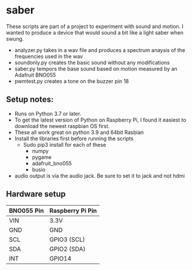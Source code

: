 # saber
These scripts are part of a project to experiment with sound and motion. I wanted to produce a device that would sound a bit like a light saber when swung. 
* analyzer.py takes in a wav file and produces a spectrum anaysis of the frequencies used in the wav
* soundonly.py creates the basic sound without any modifications
* saber.py tempors the base sound based on motion measured by an Adafruit BNO055
* pwmtest.py creates a tone on the buzzer pin 18





## Setup notes:
* Runs on Python 3.7 or later.  
* To get the latest version of Python on Raspberry Pi, I found it easiest to download the newest raspbian OS first.
* These all work great on python 3.9 and 64bit Rasbian
* Install the libraries first before running the scripts
  * Sudo pip3 install for each of these
    * numpy
    * pygame
    * adafruit_bno055
    * busio
* audio output is via the audio jack. Be sure to set it to jack and not hdmi




## Hardware setup
| BNO055 Pin | Raspberry Pi Pin |
| --- | --- |
| VIN | 3.3V |
| GND | GND |
| SCL | GPIO3 (SCL) |
| SDA | GPIO2 (SDA) |
| INT | GPIO14 | 


